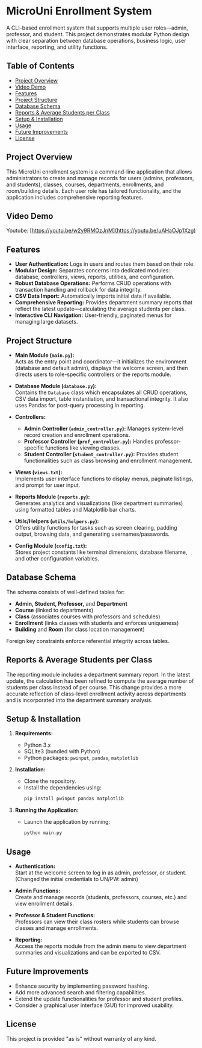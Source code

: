 # MicroUni Enrollment System

A CLI-based enrollment system that supports multiple user roles—admin, professor, and student. This project demonstrates modular Python design with clear separation between database operations, business logic, user interface, reporting, and utility functions.
## Table of Contents
- [Project Overview](#project-overview)
- [Video Demo](#video-demo)
- [Features](#features)
- [Project Structure](#project-structure)
- [Database Schema](#database-schema)
- [Reports & Average Students per Class](#reports--average-students-per-class)
- [Setup & Installation](#setup--installation)
- [Usage](#usage)
- [Future Improvements](#future-improvements)
- [License](#license)

## Project Overview

This MicroUni enrollment system is a command-line application that allows administrators to create and manage records for users (admins, professors, and students), classes, courses, departments, enrollments, and room/building details. Each user role has tailored functionality, and the application includes comprehensive reporting features.

## Video Demo
Youtube: [https://youtu.be/w2y9RMOzJnM](https://youtu.be/uAHaOJp1Xzg)

## Features

- **User Authentication:** Logs in users and routes them based on their role.
- **Modular Design:** Separates concerns into dedicated modules: database, controllers, views, reports, utilities, and configuration.
- **Robust Database Operations:** Performs CRUD operations with transaction handling and rollback for data integrity.
- **CSV Data Import:** Automatically imports initial data if available.
- **Comprehensive Reporting:** Provides department summary reports that reflect the latest update—calculating the average students per class.
- **Interactive CLI Navigation:** User-friendly, paginated menus for managing large datasets.

## Project Structure

- **Main Module (`main.py`):**  
  Acts as the entry point and coordinator—it initializes the environment (database and default admin), displays the welcome screen, and then directs users to role-specific controllers or the reports module.

- **Database Module (`database.py`):**  
  Contains the `Database` class which encapsulates all CRUD operations, CSV data import, table instantiation, and transactional integrity. It also uses Pandas for post-query processing in reporting.

- **Controllers:**  
  - **Admin Controller (`admin_controller.py`):** Manages system-level record creation and enrollment operations.  
  - **Professor Controller (`prof_controller.py`):** Handles professor-specific functions like viewing classes.
  - **Student Controller (`student_controller.py`):** Provides student functionalities such as class browsing and enrollment management.

- **Views (`views.txt`):**  
  Implements user interface functions to display menus, paginate listings, and prompt for user input.

- **Reports Module (`reports.py`):**  
  Generates analytics and visualizations (like department summaries) using formatted tables and Matplotlib bar charts.

- **Utils/Helpers (`utils/helpers.py`):**  
  Offers utility functions for tasks such as screen clearing, padding output, browsing data, and generating usernames/passwords.

- **Config Module (`config.txt`):**  
  Stores project constants like terminal dimensions, database filename, and other configuration variables.

## Database Schema

The schema consists of well-defined tables for:
- **Admin, Student, Professor,** and **Department**
- **Course** (linked to departments)
- **Class** (associates courses with professors and schedules)
- **Enrollment** (links classes with students and enforces uniqueness)
- **Building** and **Room** (for class location management)

Foreign key constraints enforce referential integrity across tables.

## Reports & Average Students per Class

The reporting module includes a department summary report. In the latest update, the calculation has been refined to compute the average number of students per class instead of per course. This change provides a more accurate reflection of class-level enrollment activity across departments and is incorporated into the department summary analysis.

## Setup & Installation

1. **Requirements:**
   - Python 3.x
   - SQLite3 (bundled with Python)
   - Python packages: `pwinput`, `pandas`, `matplotlib`

2. **Installation:**
   - Clone the repository.
   - Install the dependencies using:
     ```bash
     pip install pwinput pandas matplotlib
     ```

3. **Running the Application:**
   - Launch the application by running:
     ```bash
     python main.py
     ```

## Usage

- **Authentication:**  
  Start at the welcome screen to log in as admin, professor, or student. (Changed the initial credentials to UN/PW: admin)
  
- **Admin Functions:**  
  Create and manage records (students, professors, courses, etc.) and view enrollment details.
  
- **Professor & Student Functions:**  
  Professors can view their class rosters while students can browse classes and manage enrollments.
  
- **Reporting:**  
  Access the reports module from the admin menu to view department summaries and visualizations and can be exported to CSV.

## Future Improvements

- Enhance security by implementing password hashing.
- Add more advanced search and filtering capabilities.
- Extend the update functionalities for professor and student profiles.
- Consider a graphical user interface (GUI) for improved usability.

## License

This project is provided "as is" without warranty of any kind.
